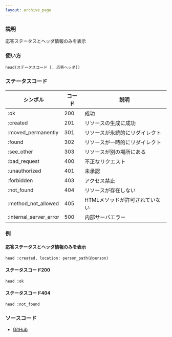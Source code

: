 ```yaml
---
layout: archive_page
---
```

### 説明
応答ステータスとヘッダ情報のみを表示

### 使い方
    head(ステータスコード [, 応答ヘッダ])

### ステータスコード

シンボル                   | コード | 説明
---------------------- | --- | -----------------
:ok                    | 200 | 成功
:created               | 201 | リソースの生成に成功
:moved_permanently     | 301 | リソースが永続的にリダイレクト
:found                 | 302 | リソースが一時的にリダイレクト
:see_other             | 303 | リソースが別の場所にある
:bad_request           | 400 | 不正なリクエスト
:unauthorized          | 401 | 未承認
:forbidden             | 403 | アクセス禁止
:not_found             | 404 | リソースが存在しない
:method_not_allowed    | 405 | HTMLメソッドが許可されていない
:internal_server_error | 500 | 内部サーバエラー

### 例
#### 応答ステータスとヘッダ情報のみを表示
    head :created, location: person_path(@person)

#### ステータスコード200
    head :ok

#### ステータスコード404
    head :not_found

### ソースコード
* [GitHub](https://github.com/rails/rails/blob/ac30e389ecfa0e26e3d44c1eda8488ddf63b3ecc/actionpack/lib/action_controller/metal/head.rb#L21)